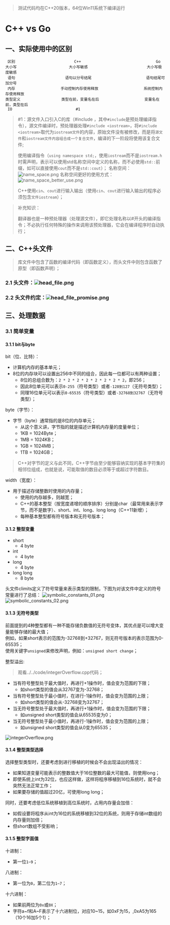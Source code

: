 > 测试代码均在C++20版本，64位Win11系统下编译运行

# C++ vs Go
## 一、实际使用中的区别

     区别                          C++                                 Go
    大小写                       大小写敏感                          大小写极度敏感
     语句                      语句以分号结尾                        语句结尾可加分号
     内存                    手动控制内存使用释放                    系统控制内存使用释放
    类型定义                  类型在前，变量名在后                    变量名在前，类型在后
     IO                            #1                                



> #1：源文件入口引入C的库（#include <iostream>，其中`#include`是预处理编译指令），源文件编译时，预处理器处理`#include <iostream>`，将`#include <iostream>`取代为`iostream文件`的内容，原始文件没有被修改，而是将`源文件`和`iostream文件内容组合成一个复合文件`，编译的下一阶段将使用该复合文件;
>
> 使用编译指令（`using namespace std;`，使用`iostream`而不是`iostream.h`时需声明，表示可以使用std名称空间中定义的名称，而不必使用`std::`前缀，如可以直接使用`cout`而不是`std::cout`）；
> 名称空间：![name_space.png](..%2Fimage%2Fname_space.png)
> 名称空间更好的使用方式：![name_space_better_use.png](..%2Fimage%2Fname_space_better_use.png)
>
> C++使用`cin`、`cout`进行输入输出（使用`cin`、`cout`进行输入输出的程序必须包含`文件iostream`）；

> 补充知识：
> 
> 翻译器也是一种预处理器（处理源文件），即它处理名称以#开头的编译指令；不必执行任何特殊的操作来调用该预处理器，它会在编译程序时自动执行；

## 二、C++头文件

> 库文件中包含了函数的编译代码（即函数定义），而头文件中则包含函数了原型（即函数声明）；

### 2.1 头文件：![head_file.png](..%2Fimage%2Fhead_file.png)

### 2.2 头文件约定：![head_file_promise.png](..%2Fimage%2Fhead_file_promise.png)

## 三、处理数据

### 3.1 简单变量

#### 3.1.1 bit与byte

bit（位、比特）：
* 计算机内存的基本单元；
* 8位的内存块可以设置出256中不同的组合，因此每一位都可以有两种设置；
  * 8位的总组合数为：`2 * 2 * 2 * 2 * 2 * 2 * 2 * 2`，即256；
  * 因此8位单元可以表示`0-255`（符号类型）或者`-128到127`（无符号类型）；
  * 同理16位单元可以表示`0-65535`（符号类型）或者`-32768到32767`（无符号类型）；

byte（字节）：
* 字节（byte）通常指的是8位的内存单元；
  * 从这个意义讲，字节指的就是描述计算机内存量的度量单位；
  * 1KB = 1024Byte；
  * 1MB = 1024KB；
  * 1GB = 1024MB；
  * 1TB = 1024GB；
> C++对字节的定义与此不同，C++字节由至少能够容纳实现的基本字符集的相邻位组成，也就是说，可能取值的数目必须等于或超过字符数目。

width（宽度）：
* 用于描述存储整数时使用的内存量；
  * 使用的内存越多，则越宽；
  * C++的基本整型（按宽度递增的顺序排序）分别是char（最常用来表示字节，而不是数字）、short、int、long、long long（C++11新增）；
  * 每种基本整型都有符号版本和无符号版本；

#### 3.1.2 整型变量

* short
    * 4 byte
* int
  * 4 byte
* long
  * 4 byte
* long long
  * 8 byte

头文件climits定义了符号常量来表示类型的限制，下图为对该文件中定义的符号常量进行了总结：
![symbolic_constants_01.png](..%2Fimage%2Fsymbolic_constants_01.png)
![symbolic_constants_02.png](..%2Fimage%2Fsymbolic_constants_02.png)

#### 3.1.3 无符号类型

前面提到的4种整型都有一种不能存储负数值的无符号变体，其优点是可以增大变量能够存储的最大值；  
例如，如果short表示的范围为-32768到+32767，则无符号版本的表示范围为0-65535；  
使用关键字`unsigned`来修改声明，例如：`unsigned short change`；

整型溢出:

> 观看../../code/integerOverflow.cpp代码；
* 当有符号整型处于最大值时，再进行+1操作时，值会变为范围的下限；
  * 如short类型的值会从32767变为-32768；
* 当有符号整型处于最小值时，在进行-1操作时，值会变为范围的上限；
  * 如short类型的值会从-32768变为32767；
* 当无符号整型处于最大值时，再进行+1操作时，值会变为范围的下限；
  * 如unsigned short类型的值会从65535变为0；
* 当无符号整型处于最小值时，再进行-1操作时，值会变为范围的上限；
  * 如unsigned short类型的值会从0变为65535；

![integerOverflow.png](..%2Fimage%2FintegerOverflow.png)

#### 3.1.4 整型类型选择

选择整型类型时，还要考虑到进行移植的时候会不会出现溢出的情况：
  * 如果知道变量可能表示的整数值大于16位整数的最大可能值，则使用long；
  * 即使系统上int为32位，也应这样做，这样将程序移植到16位系统时，就不会突然无法正常工作；
  * 如果要存储的值超过20亿，可使用long long；

同时，还要考虑低位系统移植到高位系统时，占用内存量会加倍：
  * 如假设要将程序从int为16位的系统移植到32位的系统，则用于存储int数组的内存量则加倍；
  * 但short数组不受影响；

#### 3.1.5 整型字面值

十进制：
  * 第一位`1~9`；

八进制：
  * 第一位为`0`，第二位为`1~7`；

十六进制：
  * 如果前两位为`0x`或`0X`；
  * 字符a~f和A~F表示了十六进制位，对应10~15，如0xF为15，,0xA5为165（10个16加5个1）；













































    